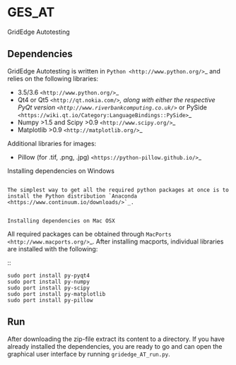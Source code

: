 # GES_AT
GridEdge Autotesting

Dependencies
------------

GridEdge Autotesting is written in `Python <http://www.python.org/>`_ and relies on the following libraries:

- 3.5/3.6 `<http://www.python.org/>`_
- Qt4 or Qt5 `<http://qt.nokia.com/>`_, along with either the respective PyQt version `<http://www.riverbankcomputing.co.uk/>`_ or PySide `<https://wiki.qt.io/Category:LanguageBindings::PySide>`_
- Numpy >1.5 and Scipy >0.9 `<http://www.scipy.org/>`_
- Matplotlib >0.9 `<http://matplotlib.org/>`_ 

Additional libraries for images:

- Pillow (for .tif, .png, .jpg) `<https://python-pillow.github.io/>`_

Installing dependencies on Windows
~~~~~~~~~~~~~~~~~~~~~~~~~~~~~~~~~~

The simplest way to get all the required python packages at once is to install the Python distribution `Anaconda <https://www.continuum.io/downloads/>`_.


Installing dependencies on Mac OSX
~~~~~~~~~~~~~~~~~~~~~~~~~~~~~~~~~~

All required packages can be obtained through `MacPorts <http://www.macports.org/>`_. After installing macports, individual libraries are installed with the following:

::

    sudo port install py-pyqt4
    sudo port install py-numpy
    sudo port install py-scipy
    sudo port install py-matplotlib
    sudo port install py-pillow 

Run
---

After downloading the zip-file extract its content to a directory. If you have already installed the dependencies, you are ready to go and can open the graphical user interface by running ``gridedge_AT_run.py``.

